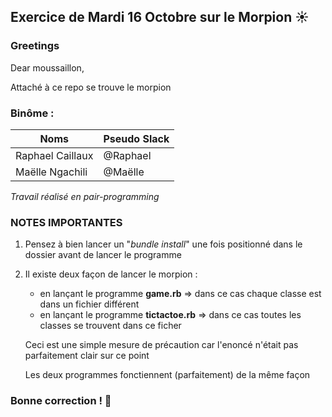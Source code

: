 ## Exercice de Mardi 16 Octobre sur le Morpion :sunny: 

### Greetings

<p>Dear moussaillon,</p>
<p>Attaché à ce repo se trouve le morpion</strong></p>
    
### Binôme :
Noms | Pseudo Slack
------------ | -------------
Raphael Caillaux| @Raphael
Maëlle Ngachili|@Maëlle

<p><em>Travail réalisé en pair-programming</em></p>

### NOTES IMPORTANTES
<ol>
    <li>Pensez à bien lancer un "<em>bundle install</em>" une fois positionné dans le dossier avant de lancer le programme</li>
    <li>
        <p>Il existe deux façon de lancer le morpion :</p>
        <ul>
        <li>en lançant le programme <strong>game.rb</strong> => dans ce cas chaque classe est dans un fichier différent</li>
        <li>en lançant le programme <strong>tictactoe.rb</strong> => dans ce cas toutes les classes se trouvent dans ce ficher</li>
        </ul>
        <p>Ceci est une simple mesure de précaution car l'enoncé n'était pas parfaitement clair sur ce point</p>
        <p>Les deux programmes fonctiennent (parfaitement) de la même façon</p>
    </li>
</ol>

### Bonne correction ! :poop:
